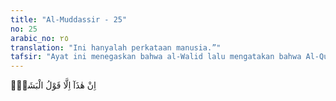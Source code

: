 ```yaml
---
title: "Al-Muddassir - 25"
no: 25
arabic_no: ٢٥
translation: "Ini hanyalah perkataan manusia.”"
tafsir: "Ayat ini menegaskan bahwa al-Walid lalu mengatakan bahwa Al-Qur'an ini tidak lain hanyalah sihir yang dipelajari (dari orang-orang dahulu). Menurut dugaannya, Al-Qur'an adalah suatu ucapan yang disalin Muhammad dari orang lain yang lebih dahulu daripadanya, diterima dari orang yang bercerita kepadanya. \n\nAl-Walid juga mengatakan bahwa Al-Qur'an ini tidak lain hanyalah perkataan manusia. Maksudnya selain menuduh Al-Qur'an sebagai sihir yang bisa dipelajari, juga perkataan manusia biasa dan Muhammad mencurinya dari ucapan-ucapan orang lain. Secara ringkas, ia mengatakan bahwa Al-Qur'an bukan kalamullah seperti yang didakwahkan oleh Muhammad.\n\nAndaikata tuduhan al-Walid itu benar, bahwa Al-Qur'an itu perkataan manusia biasa, tentu orang lain selain Muhammad saw sanggup pula menyusun seperti itu atau membuat tantangan yang lebih bagus lagi. Padahal di kalangan bangsa Arab banyak sekali terdapat tokoh-tokoh sastrawan yang lidahnya fasih bersyair dan berpidato. Di antara mereka, juga ada yang mendalam penguasaannya tentang berbagai macam ilmu pengetahuan. Namun demikian, tidak ada seorang pun yang sanggup menandingi ucapan yang keluar dari mulut Muhammad itu."
---
```


اِنْ هٰذَآ اِلَّا قَوْلُ الْبَشَرِۗ 
